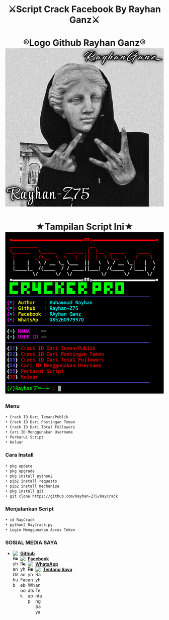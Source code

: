 
<h1 align="center">
    ⚔️Script Crack Facebook By Rayhan Ganz⚔️
</h1>
<h1 align="center">
  ®️Logo Github Rayhan Ganz®️

<img src="https://github.com/Rayhan-Z75/RayCrack/blob/main/Logo_Rayhan-Z75.png" />
</h1>
<h1 align="center">
  ★Tampilan Script Ini★

<img src="https://github.com/Rayhan-Z75/RayCrack/blob/main/Fitur-Script-RayhanGanz.png" />

### Menu
```
• Crack ID Dari Teman/Publik
• Crack ID Dari Postingan Teman
• Crack ID Dari Total Followers
• Cari ID Menggunakan Username
• Perbarui Script
• Keluar

```
### Cara Install
```
• pkg update
• pkg upgrade
• pkg install python2
• pip2 install requests
• pip2 install mechanize
• pkg install git
• git clone https://github.com/Rayhan-Z75/RayCrack
```
### Menjalankan Script
```
• cd RayCrack
• python2 RayCrack.py
• Login Menggunakan Acces Token
```
### SOSIAL MEDIA SAYA
* [<img alt="Rayhan Github" align="left" width="24px" src="https://cdn.jsdelivr.net/npm/simple-icons@v3/icons/github.svg" /> <b>Github</b>](https://github.com/Rayhan-Z75/)<br />
* [<img alt="Rayhan Facebook" align="left" width="24px" src="https://cdn.jsdelivr.net/npm/simple-icons@v3/icons/facebook.svg" /> <b>Facebook</b>](https://www.facebook.com/RayhanGanzRGZ)<br />
* [<img alt="Rayhan Whatsapp" align="left" width="24px" src="https://cdn.jsdelivr.net/npm/simple-icons@v3/icons/whatsapp.svg" /> <b>WhatsApp</b>](https://wa.me/6285260979370?text=Asalamualaikum+Bang)<br />
* [<img alt="Rayhan Tentang Saya" align="left" width="24px" src="https://cdn.jsdelivr.net/npm/simple-icons@v3/icons/blogger.svg" /> <b>Tentang Saya</b>](https://rayhan-z75.000webhostapp.com/RayhanWebsite.html)<br />